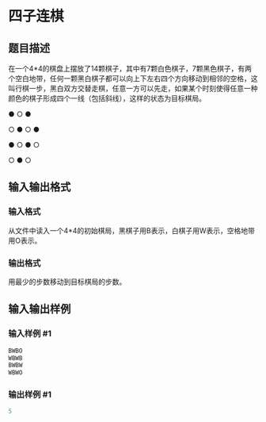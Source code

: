 # 四子连棋

## 题目描述

在一个4\*4的棋盘上摆放了14颗棋子，其中有7颗白色棋子，7颗黑色棋子，有两个空白地带，任何一颗黑白棋子都可以向上下左右四个方向移动到相邻的空格，这叫行棋一步，黑白双方交替走棋，任意一方可以先走，如果某个时刻使得任意一种颜色的棋子形成四个一线（包括斜线），这样的状态为目标棋局。

● ○ ●

○ ● ○ ●

● ○ ● ○

○ ● ○

## 输入输出格式

### 输入格式

从文件中读入一个4\*4的初始棋局，黑棋子用B表示，白棋子用W表示，空格地带用O表示。

### 输出格式

用最少的步数移动到目标棋局的步数。

## 输入输出样例

### 输入样例 #1

```cpp
BWBO
WBWB
BWBW
WBWO
```


### 输出样例 #1

```cpp
5
```


